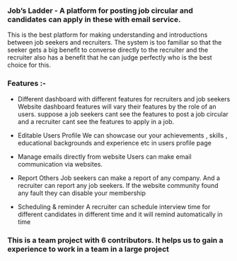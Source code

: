 ### Job’s Ladder - A platform for posting job circular and candidates can apply in these with email service.

This is the best platform for making understanding and introductions between job seekers and recruiters. The system is too familiar so that the seeker gets a big benefit to converse directly to the recruiter and the recruiter also has a benefit that he can judge perfectly who is the best choice for this.

### Features :-

- Different dashboard with different features for recruiters and job seekers
Website dashboard features will vary their features by the role of an users. suppose a job seekers cant see the features to post a job circular and a recruiter cant see the features to apply in a job.

- Editable Users Profile
We can showcase our your achievements , skills , educational backgrounds and experience etc in users profile page

- Manage emails directly from website
Users can make email communication via websites.

- Report Others
Job seekers can make a report of any company. And a recruiter can report any job seekers. If the website community found any fault they can disable your membership

- Scheduling & reminder
A recruiter can schedule interview time for different candidates in different time and it will remind automatically in time

### This is a team project with 6 contributors. It helps us to gain a experience to work in a team in a large project
